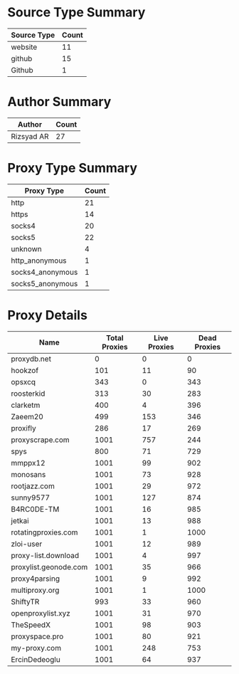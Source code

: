 # Source Type Summary

| Source Type | Count |
|-------------|-------|
| website | 11 |
| github | 15 |
| Github | 1 |


# Author Summary

| Author | Count |
|--------|-------|
| Rizsyad AR | 27 |


# Proxy Type Summary

| Proxy Type | Count |
|------------|-------|
| http | 21 |
| https | 14 |
| socks4 | 20 |
| socks5 | 22 |
| unknown | 4 |
| http_anonymous | 1 |
| socks4_anonymous | 1 |
| socks5_anonymous | 1 |


# Proxy Details

| Name | Total Proxies | Live Proxies | Dead Proxies |
|------|---------------|--------------|---------------|
| proxydb.net | 0 | 0 | 0 |
| hookzof | 101 | 11 | 90 |
| opsxcq | 343 | 0 | 343 |
| roosterkid | 313 | 30 | 283 |
| clarketm | 400 | 4 | 396 |
| Zaeem20 | 499 | 153 | 346 |
| proxifly | 286 | 17 | 269 |
| proxyscrape.com | 1001 | 757 | 244 |
| spys | 800 | 71 | 729 |
| mmppx12 | 1001 | 99 | 902 |
| monosans | 1001 | 73 | 928 |
| rootjazz.com | 1001 | 29 | 972 |
| sunny9577 | 1001 | 127 | 874 |
| B4RC0DE-TM | 1001 | 16 | 985 |
| jetkai | 1001 | 13 | 988 |
| rotatingproxies.com | 1001 | 1 | 1000 |
| zloi-user | 1001 | 12 | 989 |
| proxy-list.download | 1001 | 4 | 997 |
| proxylist.geonode.com | 1001 | 35 | 966 |
| proxy4parsing | 1001 | 9 | 992 |
| multiproxy.org | 1001 | 1 | 1000 |
| ShiftyTR | 993 | 33 | 960 |
| openproxylist.xyz | 1001 | 31 | 970 |
| TheSpeedX | 1001 | 98 | 903 |
| proxyspace.pro | 1001 | 80 | 921 |
| my-proxy.com | 1001 | 248 | 753 |
| ErcinDedeoglu | 1001 | 64 | 937 |
